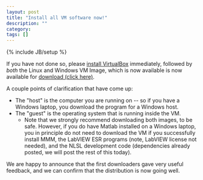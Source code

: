 ```yaml
---
layout: post
title: "Install all VM software now!"
description: ""
category: 
tags: []
---
```

{% include JB/setup %}

If you have not done so, please [install VirtualBox]({{site.url}}/VirtualBox.html) immediately,
followed by *both* the Linux and Windows VM Image, which is now available is now available for [download (click here)]({{site.url}}/VirtualBox/Downloads.html).

A couple points of clarification that have come up:
* The "host" is the computer you are running on -- so if you have a Windows laptop, you download the program for a Windows host.
* The "guest" is the operating system that is running inside the VM.
    * Note that we strongly recommend downloading both images, to be safe.  However, if you do have Matlab installed on a Windows laptop, you in principle do not need to download the VM if you successfully install MMM, the LabVIEW ESR programs (note, LabVIEW license not needed), and the NLSL development code (dependencies already posted, we will post the rest of this today).

We are happy to announce that the first downloaders gave very useful feedback, and we can confirm that the distribution is now going well.

